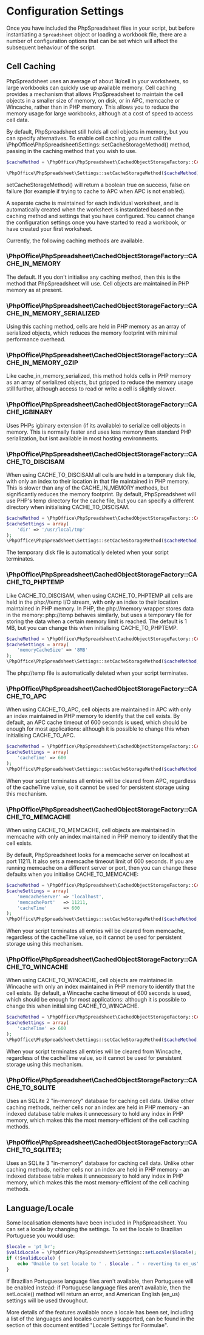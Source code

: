 # Configuration Settings

Once you have included the PhpSpreadsheet files in your script, but before instantiating a `Spreadsheet` object or loading a workbook file, there are a number of configuration options that can be set which will affect the subsequent behaviour of the script.

## Cell Caching

PhpSpreadsheet uses an average of about 1k/cell in your worksheets, so large workbooks can quickly use up available memory. Cell caching provides a mechanism that allows PhpSpreadsheet to maintain the cell objects in a smaller size of memory, on disk, or in APC, memcache or Wincache, rather than in PHP memory. This allows you to reduce the memory usage for large workbooks, although at a cost of speed to access cell data.

By default, PhpSpreadsheet still holds all cell objects in memory, but you can specify alternatives. To enable cell caching, you must call the \PhpOffice\PhpSpreadsheet\Settings::setCacheStorageMethod() method, passing in the caching method that you wish to use.

```php
$cacheMethod = \PhpOffice\PhpSpreadsheet\CachedObjectStorageFactory::CACHE_IN_MEMORY;

\PhpOffice\PhpSpreadsheet\Settings::setCacheStorageMethod($cacheMethod);
```

setCacheStorageMethod() will return a boolean true on success, false on failure (for example if trying to cache to APC when APC is not enabled).

A separate cache is maintained for each individual worksheet, and is automatically created when the worksheet is instantiated based on the caching method and settings that you have configured. You cannot change the configuration settings once you have started to read a workbook, or have created your first worksheet.

Currently, the following caching methods are available.

### \PhpOffice\PhpSpreadsheet\CachedObjectStorageFactory::CACHE_IN_MEMORY

The default. If you don't initialise any caching method, then this is the method that PhpSpreadsheet will use. Cell objects are maintained in PHP memory as at present.

### \PhpOffice\PhpSpreadsheet\CachedObjectStorageFactory::CACHE_IN_MEMORY_SERIALIZED

Using this caching method, cells are held in PHP memory as an array of serialized objects, which reduces the memory footprint with minimal performance overhead.

### \PhpOffice\PhpSpreadsheet\CachedObjectStorageFactory::CACHE_IN_MEMORY_GZIP

Like cache_in_memory_serialized, this method holds cells in PHP memory as an array of serialized objects, but gzipped to reduce the memory usage still further, although access to read or write a cell is slightly slower.

### \PhpOffice\PhpSpreadsheet\CachedObjectStorageFactory::CACHE_IGBINARY

Uses PHPs igbinary extension (if its available) to serialize cell objects in memory. This is normally faster and uses less memory than standard PHP serialization, but isnt available in most hosting environments.

### \PhpOffice\PhpSpreadsheet\CachedObjectStorageFactory::CACHE_TO_DISCISAM

When using CACHE_TO_DISCISAM all cells are held in a temporary disk file, with only an index to their location in that file maintained in PHP memory. This is slower than any of the CACHE_IN_MEMORY methods, but significantly reduces the memory footprint. By default, PhpSpreadsheet will use PHP's temp directory for the cache file, but you can specify a different directory when initialising CACHE_TO_DISCISAM.

```php
$cacheMethod = \PhpOffice\PhpSpreadsheet\CachedObjectStorageFactory::CACHE_TO_DISCISAM;
$cacheSettings = array(
    'dir' => '/usr/local/tmp'
);
\PhpOffice\PhpSpreadsheet\Settings::setCacheStorageMethod($cacheMethod, $cacheSettings);
```

The temporary disk file is automatically deleted when your script terminates.

### \PhpOffice\PhpSpreadsheet\CachedObjectStorageFactory::CACHE_TO_PHPTEMP

Like CACHE_TO_DISCISAM, when using CACHE_TO_PHPTEMP all cells are held in the php://temp I/O stream, with only an index to their location maintained in PHP memory. In PHP, the php://memory wrapper stores data in the memory: php://temp behaves similarly, but uses a temporary file for storing the data when a certain memory limit is reached. The default is 1 MB, but you can change this when initialising CACHE_TO_PHPTEMP.

```php
$cacheMethod = \PhpOffice\PhpSpreadsheet\CachedObjectStorageFactory::CACHE_TO_PHPTEMP;
$cacheSettings = array(
    'memoryCacheSize' => '8MB'
);
\PhpOffice\PhpSpreadsheet\Settings::setCacheStorageMethod($cacheMethod, $cacheSettings);
```

The php://temp file is automatically deleted when your script terminates.

### \PhpOffice\PhpSpreadsheet\CachedObjectStorageFactory::CACHE_TO_APC

When using CACHE_TO_APC, cell objects are maintained in APC with only an index maintained in PHP memory to identify that the cell exists. By default, an APC cache timeout of 600 seconds is used, which should be enough for most applications: although it is possible to change this when initialising CACHE_TO_APC.

```php
$cacheMethod = \PhpOffice\PhpSpreadsheet\CachedObjectStorageFactory::CACHE_TO_APC;
$cacheSettings = array(
    'cacheTime' => 600
);
\PhpOffice\PhpSpreadsheet\Settings::setCacheStorageMethod($cacheMethod, $cacheSettings);
```

When your script terminates all entries will be cleared from APC, regardless of the cacheTime value, so it cannot be used for persistent storage using this mechanism.

### \PhpOffice\PhpSpreadsheet\CachedObjectStorageFactory::CACHE_TO_MEMCACHE

When using CACHE_TO_MEMCACHE, cell objects are maintained in memcache with only an index maintained in PHP memory to identify that the cell exists.

By default, PhpSpreadsheet looks for a memcache server on localhost at port 11211. It also sets a memcache timeout limit of 600 seconds. If you are running memcache on a different server or port, then you can change these defaults when you initialise CACHE_TO_MEMCACHE:

```php
$cacheMethod = \PhpOffice\PhpSpreadsheet\CachedObjectStorageFactory::CACHE_TO_MEMCACHE;
$cacheSettings = array(
    'memcacheServer' => 'localhost',
    'memcachePort'   => 11211,
    'cacheTime'      => 600
);
\PhpOffice\PhpSpreadsheet\Settings::setCacheStorageMethod($cacheMethod, $cacheSettings);
```

When your script terminates all entries will be cleared from memcache, regardless of the cacheTime value, so it cannot be used for persistent storage using this mechanism.

### \PhpOffice\PhpSpreadsheet\CachedObjectStorageFactory::CACHE_TO_WINCACHE

When using CACHE_TO_WINCACHE, cell objects are maintained in Wincache with only an index maintained in PHP memory to identify that the cell exists. By default, a Wincache cache timeout of 600 seconds is used, which should be enough for most applications: although it is possible to change this when initialising CACHE_TO_WINCACHE.

```php
$cacheMethod = \PhpOffice\PhpSpreadsheet\CachedObjectStorageFactory::CACHE_TO_WINCACHE;
$cacheSettings = array(
    'cacheTime' => 600
);
\PhpOffice\PhpSpreadsheet\Settings::setCacheStorageMethod($cacheMethod, $cacheSettings);
```

When your script terminates all entries will be cleared from Wincache, regardless of the cacheTime value, so it cannot be used for persistent storage using this mechanism.

### \PhpOffice\PhpSpreadsheet\CachedObjectStorageFactory::CACHE_TO_SQLITE

Uses an SQLite 2 "in-memory" database for caching cell data. Unlike other caching methods, neither cells nor an index are held in PHP memory - an indexed database table makes it unnecessary to hold any index in PHP memory, which makes this the most memory-efficient of the cell caching methods.

### \PhpOffice\PhpSpreadsheet\CachedObjectStorageFactory::CACHE_TO_SQLITE3;

Uses an SQLite 3 "in-memory" database for caching cell data. Unlike other caching methods, neither cells nor an index are held in PHP memory - an indexed database table makes it unnecessary to hold any index in PHP memory, which makes this the most memory-efficient of the cell caching methods.


## Language/Locale

Some localisation elements have been included in PhpSpreadsheet. You can set a locale by changing the settings. To set the locale to Brazilian Portuguese you would use:

```php
$locale = 'pt_br';
$validLocale = \PhpOffice\PhpSpreadsheet\Settings::setLocale($locale);
if (!$validLocale) {
    echo 'Unable to set locale to ' . $locale . " - reverting to en_us" . PHP_EOL;
}
```

If Brazilian Portuguese language files aren't available, then Portuguese will be enabled instead: if Portuguese language files aren't available, then the setLocale() method will return an error, and American English (en_us) settings will be used throughout.

More details of the features available once a locale has been set, including a list of the languages and locales currently supported, can be found in the section of this document entitled "Locale Settings for Formulae".

